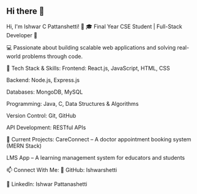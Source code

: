 ## Hi there 👋

Hi, I'm Ishwar C Pattanshetti! 👋
🎓 Final Year CSE Student | Full-Stack Developer 🚀

💻 Passionate about building scalable web applications and solving real-world problems through code.

🚀 Tech Stack & Skills:
Frontend: React.js, JavaScript, HTML, CSS

Backend: Node.js, Express.js

Databases: MongoDB, MySQL

Programming: Java, C, Data Structures & Algorithms

Version Control: Git, GitHub

API Development: RESTful APIs

📌 Current Projects:
CareConnect – A doctor appointment booking system (MERN Stack)

LMS App – A learning management system for educators and students

📫 Connect With Me:
🔗 GitHub: Ishwarshetti

💼 LinkedIn: Ishwar Pattanashetti



